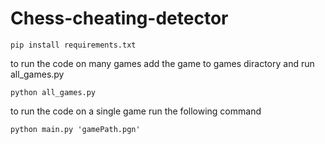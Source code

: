 # Chess-cheating-detector

```
pip install requirements.txt
```

to run the code on many games add the game to games diractory and run all_games.py

```
python all_games.py
```

to run the code on a single game run the following command

```
python main.py 'gamePath.pgn'
```

